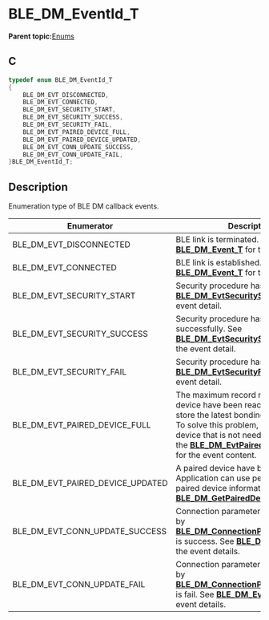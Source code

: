 # BLE\_DM\_EventId\_T

**Parent topic:**[Enums](GUID-730288F6-3858-4D97-AAB3-6AA21295106F.md)

## C

```c
typedef enum BLE_DM_EventId_T
{
    BLE_DM_EVT_DISCONNECTED,
    BLE_DM_EVT_CONNECTED,
    BLE_DM_EVT_SECURITY_START,
    BLE_DM_EVT_SECURITY_SUCCESS,
    BLE_DM_EVT_SECURITY_FAIL,
    BLE_DM_EVT_PAIRED_DEVICE_FULL,
    BLE_DM_EVT_PAIRED_DEVICE_UPDATED,
    BLE_DM_EVT_CONN_UPDATE_SUCCESS,
    BLE_DM_EVT_CONN_UPDATE_FAIL,
}BLE_DM_EventId_T;
```

## Description

Enumeration type of BLE DM callback events.

|Enumerator|Description|
|----------|-----------|
|BLE\_DM\_EVT\_DISCONNECTED|BLE link is terminated. See **[BLE\_DM\_Event\_T](GUID-FC409981-C6BE-4FBD-989E-250BD6C34E2C.md)** for the event details.|
|BLE\_DM\_EVT\_CONNECTED|BLE link is established. See **[BLE\_DM\_Event\_T](GUID-FC409981-C6BE-4FBD-989E-250BD6C34E2C.md)** for the event details.|
|BLE\_DM\_EVT\_SECURITY\_START|Security procedure has started. See **[BLE\_DM\_EvtSecurityStart\_T](GUID-22C211D5-4C9B-4E9D-8E7A-C7D1F72C268D.md)**. for the event detail.|
|BLE\_DM\_EVT\_SECURITY\_SUCCESS|Security procedure has finished successfully. See **[BLE\_DM\_EvtSecuritySuccess\_T](GUID-0E382A98-AD4D-4EF5-8DD7-0F1DAECA431F.md)**. for the event detail.|
|BLE\_DM\_EVT\_SECURITY\_FAIL|Security procedure has failed. See **[BLE\_DM\_EvtSecurityFail\_T](GUID-8C403F76-7253-4111-A068-5CC927AC0F20.md)**. for the event detail.|
|BLE\_DM\_EVT\_PAIRED\_DEVICE\_FULL|The maximum record number of paired device have been reached. DM cannot store the latest bonding data to flash. To solve this problem, delete paired device that is not needed anymore. See the **[BLE\_DM\_EvtPairedDeviceFull\_T](GUID-042F18C3-0E27-4773-9E32-B896B54D58B0.md)** for the event content.|
|BLE\_DM\_EVT\_PAIRED\_DEVICE\_UPDATED|A paired device have been updated. Application can use peerDevId get paired device information by **[BLE\_DM\_GetPairedDevice](GUID-8C21DAC8-5FAF-406C-950D-086C2C21DE18.md)**.|
|BLE\_DM\_EVT\_CONN\_UPDATE\_SUCCESS|Connection parameter update triggered by **[BLE\_DM\_ConnectionParameterUpdate](GUID-2D00947A-7154-4BC4-91B7-B9404092A539.md)** is success. See **[BLE\_DM\_Event\_T](GUID-FC409981-C6BE-4FBD-989E-250BD6C34E2C.md)** for the event details.|
|BLE\_DM\_EVT\_CONN\_UPDATE\_FAIL|Connection parameter update triggered by **[BLE\_DM\_ConnectionParameterUpdate](GUID-2D00947A-7154-4BC4-91B7-B9404092A539.md)** is fail. See **[BLE\_DM\_Event\_T](GUID-FC409981-C6BE-4FBD-989E-250BD6C34E2C.md)** for the event details.|

